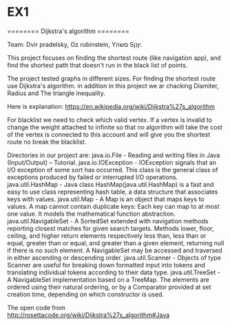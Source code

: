 # EX1
======== Dijkstra's algorithm ========

Team:  Dvir pradelsky, Oz rubinstein, Yםשה Sיןנן.

This project focuses on finding the shortest route (like navigation app), and find the shortest path that doesn't run in the black list of points.

The project tested graphs in different sizes.
For finding the shortest route use Dijkstra's algorithm.
in addition in this project we ar chacking Diamiter, Radius and The triangle inequality.


Here is explanation: https://en.wikipedia.org/wiki/Dijkstra%27s_algorithm

For blacklist we need to check which valid vertex.
If a vertex is invalid to change the weight attached to infinite so that no algorithm will take the cost of the vertex is connected to this account and will give you the shortest route no break the blacklist.

Directories in our project are: java.io.File - Reading and writing files in Java (Input/Output) – Tutorial. java.io.IOException - IOException signals that an I/O exception of some sort has occurred. This class is the general class of exceptions produced by failed or interrupted I/O operations. java.util.HashMap - Java class HashMap(java.util.HashMap) is a fast and easy to use class representing hash table, a data structure that associates keys with values. java.util.Map - A Map is an object that maps keys to values. A map cannot contain duplicate keys: Each key can map to at most one value. It models the mathematical function abstraction. java.util.NavigableSet - A SortedSet extended with navigation methods reporting closest matches for given search targets. Methods lower, floor, ceiling, and higher return elements respectively less than, less than or equal, greater than or equal, and greater than a given element, returning null if there is no such element. A NavigableSet may be accessed and traversed in either ascending or descending order. java.util.Scanner - Objects of type Scanner are useful for breaking down formatted input into tokens and translating individual tokens according to their data type. java.util.TreeSet - A NavigableSet implementation based on a TreeMap. The elements are ordered using their natural ordering, or by a Comparator provided at set creation time, depending on which constructor is used.



The open code from http://rosettacode.org/wiki/Dijkstra%27s_algorithm#Java

